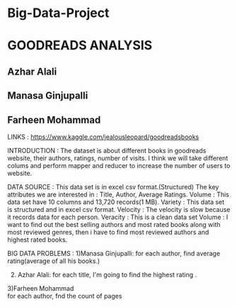 # Big-Data-Project
# GOODREADS ANALYSIS 
## Azhar Alali 
## Manasa Ginjupalli
## Farheen Mohammad

LINKS : https://www.kaggle.com/jealousleopard/goodreadsbooks

INTRODUCTION : The dataset is about different books in goodreads website, their authors, ratings, number of visits.
               I think we will take different colums and perform mapper and reducer to increase the number of users to website.

DATA SOURCE : This data set is in excel csv format.(Structured)
              The key attributes we are interested in : Title, Author, Average Ratings.
Volume : This data set have 10 columns and 13,720 records(1 MB).
Variety : This data set is structured and in excel csv format.
Velocity : The velocity is slow because it records data for each person.
Veracity : This is a clean data set
Volume : I want to find out the best selling authors and most rated books along with most  reviewed genres, then i have to find most reviewed authors and highest rated books.

             
  BIG DATA PROBLEMS :
 1)Manasa Ginjupalli:
   for each author, find average rating(average of all his books.)
 


2) Azhar Alali: 
for each title, I'm going to find the highest rating .

3)Farheen Mohammad  
for each author, fnd the count of pages
